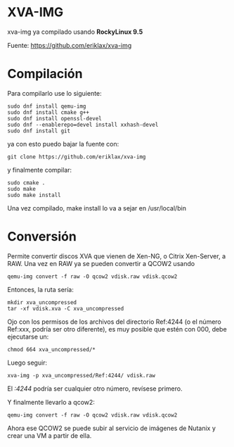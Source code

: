XVA-IMG
=======

xva-img ya compilado usando **RockyLinux 9.5**

Fuente: https://github.com/eriklax/xva-img

Compilación
=======

Para compilarlo use lo siguiente:

    sudo dnf install qemu-img
    sudo dnf install cmake g++
    sudo dnf install openssl-devel
    sudo dnf --enablerepo=devel install xxhash-devel
    sudo dnf install git

ya con esto puedo bajar la fuente con:

    git clone https://github.com/eriklax/xva-img

y finalmente compilar:

    sudo cmake .
    sudo make
    sudo make install

Una vez compilado, make install lo va a sejar en /usr/local/bin

Conversión
=======

Permite convertir discos XVA que vienen de Xen-NG, o Citrix Xen-Server, a RAW.  Una vez en RAW ya se pueden convertir a QCOW2 usando

    qemu-img convert -f raw -O qcow2 vdisk.raw vdisk.qcow2

Entonces, la ruta sería:

    mkdir xva_uncompressed
    tar -xf vdisk.xva -C xva_uncompressed

Ojo con los permisos de los archivos del directorio Ref:4244 (o el número Ref:xxx, podría ser otro diferente), es muy posible que estén con 000, debe ejecutarse un:

    chmod 664 xva_uncompressed/*

Luego seguir:

    xva-img -p xva_uncompressed/Ref:4244/ vdisk.raw

El _:4244_ podría ser cualquier otro número, revísese primero.

Y finalmente llevarlo a qcow2:

    qemu-img convert -f raw -O qcow2 vdisk.raw vdisk.qcow2

Ahora ese QCOW2 se puede subir al servicio de imágenes de Nutanix y crear una VM a partir de ella.


    

